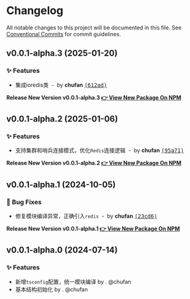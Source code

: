 # Changelog

All notable changes to this project will be documented in this file.
See [Conventional Commits](https://conventionalcommits.org) for commit guidelines.

## v0.0.1-alpha.3 (2025-01-20)

### ✨ Features

- 集成ioredis类 &nbsp;-&nbsp; by **chufan** [<samp>(612ad)</samp>](https://github.com/142vip/core-x/commit/612ad7e)

**Release New Version v0.0.1-alpha.3 [👉 View New Package On NPM](https://www.npmjs.com/package/@142vip/redis)**

## v0.0.1-alpha.2 (2025-01-06)

### ✨ Features

- 支持集群和哨兵连接模式，优化`Redis`连接逻辑 &nbsp;-&nbsp; by **chufan** [<samp>(95a71)</samp>](https://github.com/142vip/core-x/commit/95a7150)

**Release New Version v0.0.1-alpha.2 [👉 View New Package On NPM](https://www.npmjs.com/package/@142vip/redis)**

## v0.0.1-alpha.1 (2024-10-05)

### 🐛 Bug Fixes

- 修复模块编译异常，正确引入`redis` &nbsp;-&nbsp; by **chufan** [<samp>(23cd6)</samp>](https://github.com/142vip/core-x/commit/23cd6c2)

**Release New Version v0.0.1-alpha.1 [👉 View New Package On NPM](https://www.npmjs.com/package/@142vip/redis)**

## v0.0.1-alpha.0 (2024-07-14)

### ✨ Features

- 新增`tsconfig`配置，统一模块编译 by . @chufan
- 基本结构初始化  by . @chufan
